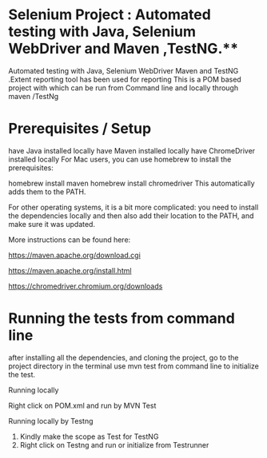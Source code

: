 # Selenium Project : Automated testing with Java, Selenium WebDriver and Maven ,TestNG.** 


Automated testing with Java, Selenium WebDriver Maven  and TestNG .Extent reporting tool has been used for reporting
This is a POM based project  with  which can be run from Command line  and locally through maven /TestNg

# Prerequisites / Setup
have Java installed locally
have Maven installed locally
have ChromeDriver installed locally
For Mac users, you can use homebrew to install the prerequisites:

homebrew install maven
homebrew install chromedriver
This automatically adds them to the PATH.

For other operating systems, it is a bit more complicated: you need to install the dependencies locally and then also add their location to the PATH, and make sure it was updated.

More instructions can be found here:

https://maven.apache.org/download.cgi

https://maven.apache.org/install.html

https://chromedriver.chromium.org/downloads

# Running the tests from command line
after installing all the dependencies, and cloning the project, go to the project directory in the terminal
use mvn test from command line to initialize the test.

Running locally

Right click on POM.xml and run by MVN Test

Running locally by Testng
1. Kindly make the scope as Test for TestNG 
2. Right click on Testng and run or initialize from Testrunner
 
